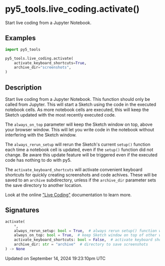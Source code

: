 # py5_tools.live_coding.activate()

Start live coding from a Jupyter Notebook.

## Examples

<div class="example-table">

<div class="example-row"><div class="example-cell-image">

</div><div class="example-cell-code">

```python
import py5_tools

py5_tools.live_coding.activate(
    activate_keyboard_shortcuts=True,
    archive_dir="screenshots",
)
```

</div></div>

</div>

## Description

Start live coding from a Jupyter Notebook. This function should only be called from Jupyter. This will start a Sketch using the code in the executed notebook cells. As more notebook cells are executed, this will keep the Sketch updated with the most recently executed code.

The `always_on_top` parameter will keep the Sketch window on top, above your browser window. This will let you write code in the notebook without interfering with the Sketch window.

The `always_rerun_setup` will rerun the Sketch's current `setup()` function each time a notebook cell is updated, even if the `setup()` function did not change. Be aware this update feature will be triggered even if the executed code has nothing to do with py5.

The `activate_keyboard_shortcuts` will activate convenient keyboard shortcuts for quickly creating screenshots and code achives. These will be saved to an `archive` subdirectory, unless if the `archive_dir` parameter sets the save directory to another location.

Look at the online ["Live Coding"](/content/live_coding) documentation to learn more.

## Signatures

```python
activate(
    *,
    always_rerun_setup: bool = True,  # always rerun setup() function when updating code
    always_on_top: bool = True,  # keep Sketch window on top of other windows
    activate_keyboard_shortcuts: bool = False,  # activate keyboard shortcuts for creating screenshots and code archives
    archive_dir: str = "archive"  # directory to save screenshots
) -> None
```

Updated on September 14, 2024 19:23:10pm UTC
